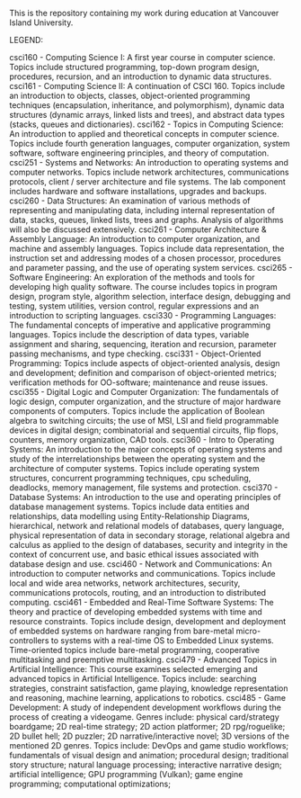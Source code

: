 This is the repository containing my work during education at Vancouver Island University. 

LEGEND:

csci160 - Computing Science I: A first year course in computer science. Topics include structured programming, top-down program design, procedures, recursion, and an introduction to dynamic data structures.
csci161 - Computing Science II: A continuation of CSCI 160. Topics include an introduction to objects, classes, object-oriented programming techniques (encapsulation, inheritance, and polymorphism), dynamic data structures (dynamic arrays, linked lists and trees), and abstract data types (stacks, queues and dictionaries).
csci162 - Topics in Computing Science: An introduction to applied and theoretical concepts in computer science. Topics include fourth generation languages, computer organization, system software, software engineering principles, and theory of computation.
csci251 - Systems and Networks: An introduction to operating systems and computer networks. Topics include network architectures, communications protocols, client / server architecture and file systems. The lab component includes hardware and software installations, upgrades and backups.
csci260 - Data Structures: An examination of various methods of representing and manipulating data, including internal representation of data, stacks, queues, linked lists, trees and graphs. Analysis of algorithms will also be discussed extensively.
csci261 - Computer Architecture & Assembly Language: An introduction to computer organization, and machine and assembly languages. Topics include data representation, the instruction set and addressing modes of a chosen processor, procedures and parameter passing, and the use of operating system services.
csci265 - Software Engineering: An exploration of the methods and tools for developing high quality software. The course includes topics in program design, program style, algorithm selection, interface design, debugging and testing, system utilities, version control, regular expressions and an introduction to scripting languages.
csci330 - Programming Languages: The fundamental concepts of imperative and applicative programming languages. Topics include the description of data types, variable assignment and sharing, sequencing, iteration and recursion, parameter passing mechanisms, and type checking.
csci331 - Object-Oriented Programming: Topics include aspects of object-oriented analysis, design and development; definition and comparison of object-oriented metrics; verification methods for OO-software; maintenance and reuse issues.
csci355 - Digital Logic and Computer Organization: The fundamentals of logic design, computer organization, and the structure of major hardware components of computers. Topics include the application of Boolean algebra to switching circuits; the use of MSI, LSI and field programmable devices in digital design; combinatorial and sequential circuits, flip flops, counters, memory organization, CAD tools.
csci360 - Intro to Operating Systems: An introduction to the major concepts of operating systems and study of the interrelationships between the operating system and the architecture of computer systems. Topics include operating system structures, concurrent programming techniques, cpu scheduling, deadlocks, memory management, file systems and protection.
csci370 - Database Systems: An introduction to the use and operating principles of database management systems. Topics include data entities and relationships, data modelling using Entity-Relationship Diagrams, hierarchical, network and relational models of databases, query language, physical representation of data in secondary storage, relational algebra and calculus as applied to the design of databases, security and integrity in the context of concurrent use, and basic ethical issues associated with database design and use.
csci460 - Network and Communications: An introduction to computer networks and communications. Topics include local and wide area networks, network architectures, security, communications protocols, routing, and an introduction to distributed computing.
csci461 - Embedded and Real-Time Software Systems: The theory and practice of developing embedded systems with time and resource constraints. Topics include design, development and deployment of embedded systems on hardware ranging from bare-metal micro-controllers to systems with a real-time OS to Embedded Linux systems. Time-oriented topics include bare-metal programming, cooperative multitasking and preemptive multitasking.
csci479 - Advanced Topics in Artificial Intelligence: This course examines selected emerging and advanced topics in Artificial Intelligence. Topics include: searching strategies, constraint satisfaction, game playing, knowledge representation and reasoning, machine learning, applications to robotics.
csci485 - Game Development: A study of independent development workflows during the process of creating a videogame. Genres include: physical card/strategy boardgame; 2D real-time strategy; 2D action platformer; 2D rpg/roguelike; 2D bullet hell; 2D puzzler; 2D narrative/interactive novel; 3D versions of the mentioned 2D genres. Topics include: DevOps and game studio workflows; fundamentals of visual design and animation; procedural design; traditional story structure; natural language processing; interactive narrative design; artificial intelligence; GPU programming (Vulkan); game engine programming; computational optimizations;
